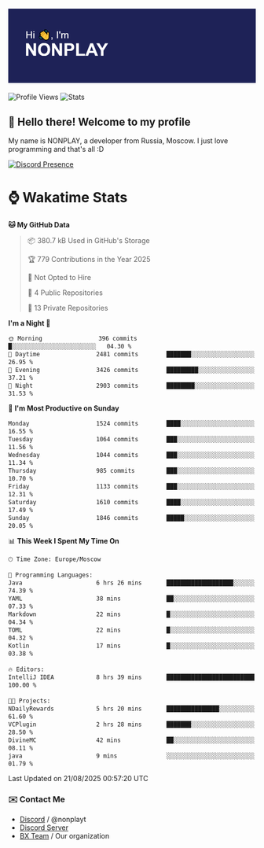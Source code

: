 ![Discord Presence](./header.png)
<br></br>
![Profile Views](https://komarev.com/ghpvc/?username=NONPLAYT&color=blue&style=for-the-badge)
![Stats](https://img.shields.io/badge/0%25-OPTIMIZED-orange?style=for-the-badge)


## :wave: Hello there! Welcome to my profile

My name is NONPLAY, a developer from Russia, Moscow. I just love programming and that's all :D

[![Discord Presence](https://lanyard.cnrad.dev/api/597087584090587177?showDisplayName=true)](https://discord.com/users/597087584090587177) 

# ⌚ Wakatime Stats

<!--START_SECTION:waka-->
**🐱 My GitHub Data** 

> 📦 380.7 kB Used in GitHub's Storage 
 > 
> 🏆 779 Contributions in the Year 2025
 > 
> 🚫 Not Opted to Hire
 > 
> 📜 4 Public Repositories 
 > 
> 🔑 13 Private Repositories 
 > 
**I'm a Night 🦉** 

```text
🌞 Morning                396 commits         █░░░░░░░░░░░░░░░░░░░░░░░░   04.30 % 
🌆 Daytime                2481 commits        ███████░░░░░░░░░░░░░░░░░░   26.95 % 
🌃 Evening                3426 commits        █████████░░░░░░░░░░░░░░░░   37.21 % 
🌙 Night                  2903 commits        ████████░░░░░░░░░░░░░░░░░   31.53 % 
```
📅 **I'm Most Productive on Sunday** 

```text
Monday                   1524 commits        ████░░░░░░░░░░░░░░░░░░░░░   16.55 % 
Tuesday                  1064 commits        ███░░░░░░░░░░░░░░░░░░░░░░   11.56 % 
Wednesday                1044 commits        ███░░░░░░░░░░░░░░░░░░░░░░   11.34 % 
Thursday                 985 commits         ███░░░░░░░░░░░░░░░░░░░░░░   10.70 % 
Friday                   1133 commits        ███░░░░░░░░░░░░░░░░░░░░░░   12.31 % 
Saturday                 1610 commits        ████░░░░░░░░░░░░░░░░░░░░░   17.49 % 
Sunday                   1846 commits        █████░░░░░░░░░░░░░░░░░░░░   20.05 % 
```


📊 **This Week I Spent My Time On** 

```text
🕑︎ Time Zone: Europe/Moscow

💬 Programming Languages: 
Java                     6 hrs 26 mins       ███████████████████░░░░░░   74.39 % 
YAML                     38 mins             ██░░░░░░░░░░░░░░░░░░░░░░░   07.33 % 
Markdown                 22 mins             █░░░░░░░░░░░░░░░░░░░░░░░░   04.34 % 
TOML                     22 mins             █░░░░░░░░░░░░░░░░░░░░░░░░   04.32 % 
Kotlin                   17 mins             █░░░░░░░░░░░░░░░░░░░░░░░░   03.38 % 

🔥 Editors: 
IntelliJ IDEA            8 hrs 39 mins       █████████████████████████   100.00 % 

🐱‍💻 Projects: 
NDailyRewards            5 hrs 20 mins       ███████████████░░░░░░░░░░   61.60 % 
VCPlugin                 2 hrs 28 mins       ███████░░░░░░░░░░░░░░░░░░   28.50 % 
DivineMC                 42 mins             ██░░░░░░░░░░░░░░░░░░░░░░░   08.11 % 
java                     9 mins              ░░░░░░░░░░░░░░░░░░░░░░░░░   01.79 % 
```


 Last Updated on 21/08/2025 00:57:20 UTC
<!--END_SECTION:waka-->

### ✉️ Contact Me

- [Discord](https://discord.com/users/597087584090587177) / @nonplayt
- [Discord Server](https://discord.gg/qNyybSSPm5)
- [BX Team](https://github.com/BX-Team) / Our organization
